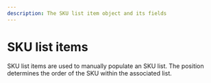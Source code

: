 ```yaml
---
description: The SKU list item object and its fields
---
```


# SKU list items

SKU list items are used to manually populate an SKU list. The position determines the order of the SKU within the associated list.

